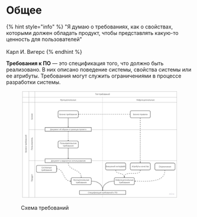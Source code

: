 # Общее

{% hint style="info" %}
"Я думаю о требованиях, как о свойствах, которыми должен обладать продукт, чтобы представлять какую-то ценность для пользователей"\
\
Карл И. Вигерс
{% endhint %}

**Требования к ПО** — это спецификация того, что должно быть реализовано. В них описано поведение системы, свойства системы или ее атрибуты. Требования могут служить ограничениями в процессе разработки системы.

<figure><img src="../../.gitbook/assets/требования (2).jpg" alt=""><figcaption><p>Схема требований</p></figcaption></figure>

